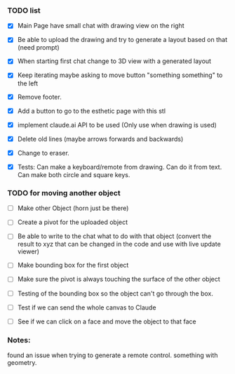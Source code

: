 ### TODO list
- [X] Main Page have small chat with drawing view on the right
- [X] Be able to upload the drawing and try to generate a layout based on that (need prompt)
- [X] When starting first chat change to 3D view with a generated layout
- [X] Keep iterating maybe asking to move button "something something" to the left
- [X] Remove footer.  
- [X] Add a button to go to the esthetic page with this stl
- [X] implement claude.ai API to be used (Only use when drawing is used)
- [X] Delete old lines (maybe arrows forwards and backwards)
- [X] Change to eraser.
- [X] Tests: Can make a keyboard/remote from drawing. Can do it from text. Can make both circle and square keys. 


### TODO for moving another object
- [ ] Make other Object (horn just be there)
- [ ] Create a pivot for the uploaded object
- [ ] Be able to write to the chat what to do with that object (convert the result to xyz that can be changed in the code and use with live update viewer)
- [ ] Make bounding box for the first object
- [ ] Make sure the pivot is always touching the surface of the other object
- [ ] Testing of the bounding box so the object can't go through the box.
- [ ] Test if we can send the whole canvas to Claude
- [ ] See if we can click on a face and move the object to that face


### Notes:
found an issue when trying to generate a remote control. something with geometry.
